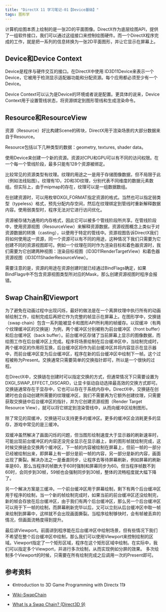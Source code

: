 ```yaml
---
title: "DirectX 11 学习笔记-01【Device基础】"
tags: 图形学
---
```


计算机绘图本质上绘制的是一张2D的平面图像。DirectX作为底层绘图API，提供了一组软件接口，我们可以通过这组接口来控制绘图硬件。而一个DirectX程序完成的工作，就是把一系列的信息转换为一张2D平面图形，并让它显示在屏幕上。<!--more-->

## Device和Device Context

Device是程序与硬件交互的接口。在DirectX中使用 ID3D11Device来表示一个Device，它被用于检测显示适配器功能和分配资源。每个应用都必须至少有一个Device。 

Device Context可以认为是Device的环境或者说是配置。更具体的说来，Device Context用于设置管线状态，将资源绑定到图形管线和生成渲染命令。 

## Resource和ResourceView 
资源（Resource）好比构建Scene的砖块，DirectX用于渲染场景的大部分数据来自于Resource。 

Resource包括以下几种类型的数据：geometry, textures, shader data。

使用Device来创建一个新的资源。资源对CPU和GPU可以有不同的访问权限。在一个每一个管线阶段，最多只能有128个资源被绑定。 

比较常见的资源类型有纹理。纹理的用途之一是用于存储图像数据，但不局限于此（例如法线贴图）。纹理有1D，2D和3D纹理，分别代表不同维度的数据元素数组。但实际上，由于mipmap的存在，纹理可以是一组数据数组。 

在创建资源时，可以用枚举DXGI_FORMAT指定资源的格式。当然也可以指定弱类型（typeless）格式，预先分配内存空间，然后在纹理绑定到管线时重新解释数据内容。使用弱类型时，程序无法对它进行访问优化。 

资源被存储为通用的内存格式，因此它可以被多个管线阶段所共享。在管线阶段中，使用资源视图（ResourceView）来解释资源数据，资源视图概念上类似于对资源数据的转换（casting），以便用于特定的管线中。资源视图告诉DirectX我们将如何使用这一资源，同一个资源可以有不同的用途，这种情况下我们只需要为它创建不同的资源视图即可。例如一个纹理在同时作为渲染目标和着色器资源时，我们需要为它创建两种视图：渲染目标视图（ID3D11RenderTargetView）和着色器资源视图（ID3D11ShaderResourceView）。 

需要注意的是，资源的用途在资源创建时就已经通过BindFlags确定，如果BindFlags中不包含资源视图类型所对应的Mask，那么创建资源视图时程序会报错。 

## Swap Chain和Viewport 

为了避免在动画过程中出现闪烁，最好的做法是在一个离屏纹理中执行所有的动画帧绘制工作，绘制完成后再把它作为完整的帧显示在屏幕上。在图形学中，交换链（swap chain）包含一系列能被显卡和图形API所利用的帧缓存。以双缓冲（有两个纹理缓冲区的交换链）为例，两个缓冲区分别被称为前台缓冲区（front buffer）和后台缓冲区（back buffer）。前台缓冲区存储了当前屏幕上显示的图像数据，而绘图工作在后台缓冲区上完成。程序将场景绘制在后台缓冲区中，当绘制完成时，两个缓冲区的作用将互换，后台缓冲区将作为前台缓冲区并将内容显示在显示器中，而前台缓冲区变为后台缓冲区，程序在新的后台缓冲区中绘制下一帧。这个过程被称为Present。交换通常只需要简单的交换指针即可，所以是一个很快的过程。

在DirectX中，交换链在创建时可以指定交换的方式，但通常情况下只需要设置为DXGI_SWAP_EFFECT_DISCARD，让显卡驱动自动选择最高效的交换方式即可。交换链通常存在于显存中，它也可以存在于系统内存中。DirectX中，交换链在创建时也会自动创建所需要的纹理缓冲区，我们不需要再为它额外创建纹理，只需要获取交换链中后台缓冲区的指针，并为它创建资源视图（Render Target Resource View），就可以将它绑定到渲染管线中，从而向缓冲区绘制图形。 

除了常见的双缓冲，交换链可以支持更多的缓冲区。更多的缓冲区会消耗更多的显存，游戏中常见的是三缓冲。

双缓冲虽然解决了画面闪烁的问题，但当图形绘制速度大于显示器的刷新速率时，可能出现前台缓冲区的内容还没完全显示在显示器上，新的图形帧就绘制完成，这时候交换链会交换两个缓冲区，下一帧的内容被绘制在屏幕上，但前一帧的一部分已经被绘制出来，即屏幕上有一部分是前一帧的内容，另一部分是新的内容，画面出现了撕裂。解决办法之一是垂直同步，让程序去等待屏幕刷新，例如屏幕的刷新率是60，那么当程序的帧数大于60时强制和屏幕同步为60。但当程序帧数不到60时，会同步到30帧，59帧也会强制同步到30帧，整体的流畅程度就大幅下降了。 

另一个解决方案是三缓冲。一个前台缓冲区用于屏幕绘制，剩下有两个后台缓冲区用于程序的绘制，当一个新的帧绘制完成时，如果当前的前台缓冲区还没绘制完，新的帧会存放在后台缓冲区，由于我们有两个后台缓冲区，那么另一个后台缓冲区可以用于下一帧的绘制，而屏幕刷新完毕以后，又可以立刻从后台缓冲区中取一帧来绘制到屏幕中，这样就不会出现画面撕裂。当程序绘制够快时，会有帧被丢弃的情况，但画面流畅度得到提升。 

最后讲Viewport。前面讲到程序能在后台缓冲区中绘制场景，但有些情况下我们不希望在整个后台缓冲区中绘制，那么我们可以使用VIewport来控制绘制的区域。Viewport指定了一个矩形区域，程序在这个矩形区域中绘制。在实际中，我们可以指定多个Viewport，并进行多次绘制，从而实现例如分屏的效果。 多次绘制多个Viewport的时候，只需要在所有绘制完成之后调用一次的Present即可。

## 参考资料

- 《Introduction to 3D Game Programming with Directx 11》

- [Wiki-SwapChain](https://en.wikipedia.org/wiki/Swap_Chain)

- [What Is a Swap Chain? (Direct3D 9)](https://docs.microsoft.com/en-us/windows/desktop/direct3d9/what-is-a-swap-chain-)